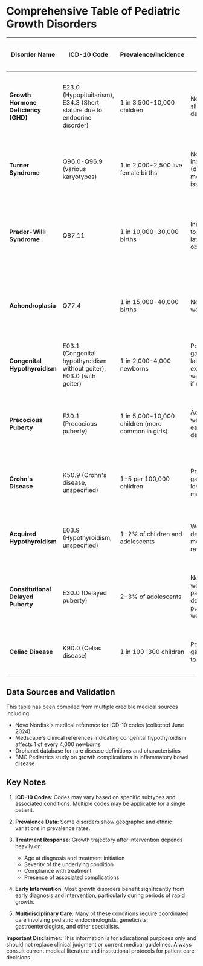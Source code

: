 # Comprehensive Table of Pediatric Growth Disorders

| Disorder Name | ICD-10 Code | Prevalence/Incidence | Weight Growth Pattern | Height Growth Pattern | Major Symptoms | Typical Diagnosis Age | Diagnostic Methods | Treatment Options | Growth Trajectory After Intervention | Associated Complications |
|---|---|---|---|---|---|---|---|---|---|---|
| **Growth Hormone Deficiency (GHD)** | E23.0 (Hypopituitarism), E34.3 (Short stature due to endocrine disorder) | 1 in 3,500-10,000 children | Normal to slightly decreased | Severely decreased growth velocity (<4 cm/year) | Short stature, delayed bone age, delayed puberty, increased adiposity, hypoglycemia | 2-8 years | IGF-1 levels, growth hormone stimulation tests, MRI pituitary, bone age X-ray | Recombinant human growth hormone (rhGH) injections | Improved height velocity (6-12 cm/year in first year), normalized final adult height if treated early | Metabolic complications, cardiovascular issues, potential increased cancer risk |
| **Turner Syndrome** | Q96.0-Q96.9 (various karyotypes) | 1 in 2,000-2,500 live female births | Normal to increased (due to metabolic issues) | Short stature (adult height ~145 cm without treatment) | Short stature, webbed neck, lymphedema, cardiac defects, streak gonads, kidney abnormalities | Birth to adolescence | Karyotype analysis, echocardiogram, renal ultrasound, bone age | Growth hormone therapy, estrogen replacement, cardiac/renal monitoring | 5-10 cm height gain with GH therapy, improved final adult height | Cardiovascular disease, diabetes, hearing loss, autoimmune disorders |
| **Prader-Willi Syndrome** | Q87.11 | 1 in 10,000-30,000 births | Initial failure to thrive, later severe obesity | Short stature, poor growth velocity | Hypotonia, feeding difficulties (infancy), hyperphagia (childhood), intellectual disability, behavioral problems | Birth to early childhood | Genetic testing (methylation analysis, FISH), clinical criteria | Growth hormone therapy, nutritional management, behavioral intervention | Improved linear growth, reduced adiposity, better body composition | Severe obesity, diabetes, sleep apnea, behavioral disorders, osteoporosis |
| **Achondroplasia** | Q77.4 | 1 in 15,000-40,000 births | Normal weight gain | Disproportionate short stature (final height ~130 cm males, 125 cm females) | Disproportionate dwarfism, large head, frontal bossing, trident hands, lordosis | Birth (often prenatal) | Clinical features, skeletal X-rays, genetic testing (FGFR3 mutations) | Limb lengthening surgery (controversial), spine surgery if needed, supportive care | Limited improvement with current treatments, experimental therapies under investigation | Spinal stenosis, sleep apnea, hydrocephalus, joint problems |
| **Congenital Hypothyroidism** | E03.1 (Congenital hypothyroidism without goiter), E03.0 (with goiter) | 1 in 2,000-4,000 newborns | Poor weight gain initially, later excessive weight gain if untreated | Severely impaired linear growth | Prolonged jaundice, constipation, lethargy, large fontanelles, developmental delays | Birth (newborn screening) | Newborn TSH/T4 screening, thyroid scintigraphy, ultrasound | Levothyroxine replacement therapy | Normal growth if treated within first weeks of life | Intellectual disability if untreated, cardiac complications |
| **Precocious Puberty** | E30.1 (Precocious puberty) | 1 in 5,000-10,000 children (more common in girls) | Accelerated weight gain, early development | Initially accelerated, then premature growth cessation | Early secondary sexual characteristics, advanced bone age, behavioral changes | <8 years (girls), <9 years (boys) | Physical exam, bone age, hormonal studies (LH, FSH, estradiol/testosterone), brain MRI | GnRH agonists (if central), treat underlying cause | Slower growth velocity during treatment, preservation of final adult height | Psychosocial issues, reduced final adult height if untreated |
| **Crohn's Disease** | K50.9 (Crohn's disease, unspecified) | 1-5 per 100,000 children | Poor weight gain, weight loss, malnutrition | Linear growth failure (60-80% of cases) | Abdominal pain, diarrhea, fatigue, anemia, delayed puberty | 10-20 years (peak adolescence) | Colonoscopy, imaging (CT/MRI), inflammatory markers, stool studies | Anti-inflammatory drugs, immunosuppressants, biologics, nutritional support | Catch-up growth possible with disease control and nutritional rehabilitation | Bowel complications, extraintestinal manifestations, growth failure |
| **Acquired Hypothyroidism** | E03.9 (Hypothyroidism, unspecified) | 1-2% of children and adolescents | Weight gain, decreased metabolic rate | Decreased growth velocity | Fatigue, cold intolerance, constipation, dry skin, hair loss, poor school performance | School age to adolescence | TSH, free T4, thyroid antibodies (TPO, Tg) | Levothyroxine replacement therapy | Normalization of growth velocity within 6-12 months of treatment | Learning difficulties if prolonged, cardiovascular effects |
| **Constitutional Delayed Puberty** | E30.0 (Delayed puberty) | 2-3% of adolescents | Normal weight pattern, delayed pubertal weight gain | Normal growth velocity until expected pubertal growth spurt is delayed | Absent or delayed secondary sexual characteristics, short stature during adolescence | 13-14 years (girls), 14-15 years (boys) | Physical exam, bone age, hormonal studies, family history | Observation, low-dose hormone therapy if psychological distress | Normal final adult height achieved, delayed but normal pubertal growth spurt | Psychosocial impact, potential bone density issues |
| **Celiac Disease** | K90.0 (Celiac disease) | 1 in 100-300 children | Poor weight gain, failure to thrive | Linear growth failure in 40-60% of cases | Chronic diarrhea, abdominal distension, irritability, dental enamel defects | 6 months - 2 years (peak), but can occur at any age | Serology (anti-tTG, anti-endomysial), small bowel biopsy, genetic testing (HLA-DQ2/DQ8) | Strict gluten-free diet | Catch-up growth within 6-24 months of gluten-free diet | Osteoporosis, autoimmune disorders, lymphoma (if untreated) |

## Data Sources and Validation

This table has been compiled from multiple credible medical sources including:

- Novo Nordisk's medical reference for ICD-10 codes (collected June 2024)
- Medscape's clinical references indicating congenital hypothyroidism affects 1 of every 4,000 newborns
- Orphanet database for rare disease definitions and characteristics
- BMC Pediatrics study on growth complications in inflammatory bowel disease

## Key Notes

1. **ICD-10 Codes**: Codes may vary based on specific subtypes and associated conditions. Multiple codes may be applicable for a single patient.

2. **Prevalence Data**: Some disorders show geographic and ethnic variations in prevalence rates.

3. **Treatment Response**: Growth trajectory after intervention depends heavily on:
   - Age at diagnosis and treatment initiation
   - Severity of the underlying condition
   - Compliance with treatment
   - Presence of associated complications

4. **Early Intervention**: Most growth disorders benefit significantly from early diagnosis and intervention, particularly during periods of rapid growth.

5. **Multidisciplinary Care**: Many of these conditions require coordinated care involving pediatric endocrinologists, geneticists, gastroenterologists, and other specialists.

**Important Disclaimer**: This information is for educational purposes only and should not replace clinical judgment or current medical guidelines. Always consult current medical literature and institutional protocols for patient care decisions.